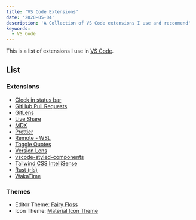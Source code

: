 ```yaml
---
title: 'VS Code Extensions'
date: '2020-05-04'
description: 'A Collection of VS Code extensions I use and reccomend'
keywords:
  - VS Code
---
```


This is a list of extensions I use in [VS Code](https://code.visualstudio.com/).

## List

### Extensions

- [Clock in status bar](https://marketplace.visualstudio.com/items?itemName=Compulim.vscode-clock)
- [GitHub Pull Requests](https://marketplace.visualstudio.com/items?itemName=GitHub.vscode-pull-request-github)
- [GitLens](https://marketplace.visualstudio.com/items?itemName=eamodio.gitlens)
- [Live Share](https://marketplace.visualstudio.com/items?itemName=MS-vsliveshare.vsliveshare)
- [MDX](https://marketplace.visualstudio.com/items?itemName=silvenon.mdx)
- [Prettier](https://marketplace.visualstudio.com/items?itemName=esbenp.prettier-vscode)
- [Remote - WSL](https://marketplace.visualstudio.com/items?itemName=ms-vscode-remote.remote-wsl)
- [Toggle Quotes](https://marketplace.visualstudio.com/items?itemName=BriteSnow.vscode-toggle-quotes)
- [Version Lens](https://marketplace.visualstudio.com/items?itemName=pflannery.vscode-versionlens)
- [vscode-styled-components](https://marketplace.visualstudio.com/items?itemName=jpoissonnier.vscode-styled-components)
- [Tailwind CSS IntelliSense](https://marketplace.visualstudio.com/items?itemName=bradlc.vscode-tailwindcss)
- [Rust (rls)](https://marketplace.visualstudio.com/items?itemName=rust-lang.rust)
- [WakaTime](https://marketplace.visualstudio.com/items?itemName=wakatime.vscode-wakatime)

### Themes

- Editor Theme: [Fairy Floss](https://marketplace.visualstudio.com/items?itemName=nopjmp.fairyfloss)
- Icon Theme: [Material Icon Theme](https://marketplace.visualstudio.com/items?itemName=PKief.material-icon-theme)
